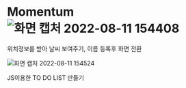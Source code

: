 # Momentum![화면 캡처 2022-08-11 154408](https://user-images.githubusercontent.com/101968934/184078192-9afdbe89-81f6-424c-a0e8-ff498ca28145.png)

위치정보를 받아 날씨 보여주기, 이름 등록후 화면 전환

![화면 캡처 2022-08-11 154524](https://user-images.githubusercontent.com/101968934/184078272-1cb4d969-61d5-411d-8ee7-63e8305fffd0.png)

JS이용한 TO DO LIST 만들기
